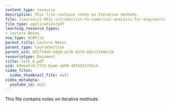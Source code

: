 ```yaml
---
content_type: resource
description: This file contains notes on Iterative methods.
file: /courses/2-993j-introduction-to-numerical-analysis-for-engineering-13-002j-spring-2005/b9bee5cd77318aa6a69938fb0153fbc4_lect_6.pdf
file_type: application/pdf
learning_resource_types:
- Lecture Notes
ocw_type: OCWFile
parent_title: Lecture Notes
parent_type: CourseSection
parent_uid: 0d2719e8-b8e8-acfb-62fb-88e13249bc1b
resourcetype: Document
title: lect_6.pdf
uid: b9bee5cd-7731-8aa6-a699-38fb0153fbc4
video_files:
  video_thumbnail_file: null
video_metadata:
  youtube_id: null
---
```

This file contains notes on Iterative methods.

